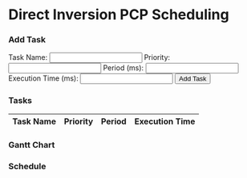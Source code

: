 
</head>
<body>

<h1>Direct Inversion PCP Scheduling</h1>

<form id="taskForm">
    <h3>Add Task</h3>
    <label for="taskName">Task Name:</label>
    <input type="text" id="taskName" required>
    <label for="priority">Priority:</label>
    <input type="number" id="priority" required>
    <label for="period">Period (ms):</label>
    <input type="number" id="period" required>
    <label for="executionTime">Execution Time (ms):</label>
    <input type="number" id="executionTime" required>
    <button type="submit">Add Task</button>
</form>

<h3>Tasks</h3>
<table id="taskTable">
    <thead>
        <tr>
            <th>Task Name</th>
            <th>Priority</th>
            <th>Period</th>
            <th>Execution Time</th>
        </tr>
    </thead>
    <tbody>
    </tbody>
</table>

<h3>Gantt Chart</h3>
<div id="ganttChart"></div>

<h3>Schedule</h3>
<pre id="scheduleOutput"></pre>

